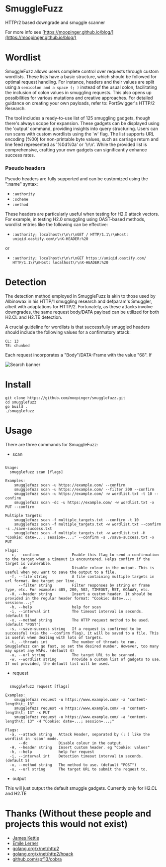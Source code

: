# SmuggleFuzz
HTTP/2 based downgrade and smuggle scanner

For more info see [https://moopinger.github.io/blog/](https://moopinger.github.io/blog/)


# Wordlist

SmuggleFuzz allows users complete control over requests through custom wordlists. These lists have a basic structure, which should be followed for optimal request handling. For instance, headers and their values are split using a `semicolon and a space (; )` instead of the usual colon, facilitating the inclusion of colon values in smuggling requests. This also opens up possibilities for various mutations and creative approaches. For detailed guidance on creating your own payloads, refer to: PortSwigger's HTTP/2 Research.

The tool includes a ready-to-use list of 125 smuggling gadgets, though there's always scope for expansion. These gadgets can be displayed using the 'output' command, providing insights into query structuring. Users can run scans with custom wordlists using the 'w' flag. The list supports URL encoding (%00) for non-printable byte values, such as carriage return and line feed represented as '%0d%0a' or '\r\n'. While the provided list is comprehensive, crafting your own gadgets can significantly enhance success rates.



### Pseudo headers


Pseudo headers are fully supported and can be customized using the ":name" syntax:

* `:authority`
* `:scheme`
* `:method`

These headers are particularly useful when testing for H2.0 attack vectors. For example, in testing H2.0 smuggling using OAST-based methods, wordlist entries like the following can be effective:

* `:authority; localhost\r\n\r\nGET / HTTP/1.1\r\nHost: uniqid.oastify.com\r\nX-HEADER:%20`

or

* `:authority; localhost\r\n\r\nGET https://uniqid.oastify.com/ HTTP/1.1\r\nHost: localhost\r\nX-HEADER:%20`

# Detection

The detection method employed in SmuggleFuzz is akin to those used by Albinowax in his HTTP/1 smuggling research and defparam's Smuggler, albeit with adaptations for HTTP/2. Fortunately, as these attacks involve downgrades, the same request body/DATA payload can be utilized for both H2.CL and H2.TE detection.

A crucial guideline for wordlists is that successfully smuggled headers should include the following values for a confirmatory attack:

    CL: 13
    TE: chunked

Each request incorporates a "Body"/DATA-Frame with the value "68". If

![Search banner](/blog/assets/smugfuzz-banner.png)

# Install
```
git clone https://github.com/moopinger/smugglefuzz.git
cd smugglefuzz
go build .
./smugglefuzz
```

# Usage

There are three commands for SmuggleFuzz:

* scan

```

Usage:
  smugglefuzz scan [flags]

Examples:
	smugglefuzz scan -u https://example.com/ --confirm
	smugglefuzz scan -u https://example.com/ --filter 200 --confirm
	smugglefuzz scan -u https://example.com/ -w wordlist.txt -t 10 --confirm
	smugglefuzz scan -dc -u https://example.com/ -w wordlist.txt -x PUT --confirm

Multiple Targets:
	smugglefuzz scan -f multiple_targets.txt --confirm -t 10
	smugglefuzz scan -f multiple_targets.txt -w wordlist.txt --confirm -s ./save-success.txt
	smugglefuzz scan -f multiple_targets.txt -w wordlist.txt -H "Cookie: date=...; session=...;" --confirm -s ./save-success.txt -x PUT

Flags:
  -c, --confirm               Enable this flag to send a confirmation to the target when a timeout is encountered. Helps confirm if the target is vulnerable.
      --dc                    Disable colour in the output. This is useful when you want to save the output to a file.
  -f, --file string           A file containing multiple targets in url format. One target per line.
      --filter string         Filter responses by string or frame type, etc. For example: 405, 200, 502, TIMEOUT, RST, GOAWAY, etc.
  -H, --header string         Insert a custom header. It should be provided in the regular header format: "Cookie: date=...; session=...;"
  -h, --help                  help for scan
  -i, --interval int          The timeout interval in seconds. (default 5)
  -x, --method string         The HTTP request method to be used. (default "POST")
  -s, --save-success string   If a request is confirmed to be successful (via the --confirm flag), it will be saved to a file. This is useful when dealing with lots of targets.
  -t, --threads int           The number of threads to run. Smugglefuzz can go fast, so set the desired number. However, too many may upset any WAFs. (default 4)
  -u, --url string            The target URL to be scanned.
  -w, --wordlist string       Provide a custom list of gadgets to use. If not provided, the default list will be used.

```



* request

```

  smugglefuzz request [flags]

Examples:
	smugglefuzz request -u https://www.example.com/ -a "content-length\t; 13"
	smugglefuzz request -u https://www.example.com/ -a "content-length\t; 13" -x PUT
	smugglefuzz request -u https://www.example.com/ -a "content-length\t; 13" -H "Cookie: date=...; session=...;"

Flags:
  -a, --attack string   Attack Header, separated by (; ) like the wordlist in 'scan' mode.
      --dc              Disable colour in the output.
  -H, --header string   Insert custom header. eg "Cookie: values"
  -h, --help            help for request
  -i, --interval int    Detection timeout interval in seconds. (default 5)
  -x, --method string   The method to use. (default "POST")
  -u, --url string      The target URL to submit the request to.

```

* output

This will just output the default smuggle gadgets. Currently only for H2.CL and H2.TE 

# Thanks (Without these people and projects this would not exist)

* [James Kettle](https://twitter.com/albinowax)
* [Emile Lerner](https://twitter.com/emil_lerner)
* [golang.org/x/net/http2](https://golang.org/x/net/http2)
* [golang.org/x/net/http2/hpack](https://golang.org/x/net/http2/hpack)
* [github.com/spf13/cobra](https://golang.org/x/net/http2/hpack)
